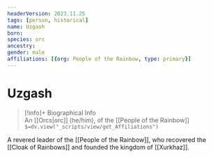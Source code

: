 ```yaml
---
headerVersion: 2023.11.25
tags: [person, historical]
name: Uzgash
born:
species: orc
ancestry:
gender: male
affiliations: [{org: People of the Rainbow, type: primary}]
---
```

# Uzgash
>[!info]+ Biographical Info  
> An [[Orcs|orc]] (he/him), of the [[People of the Rainbow]]  
> `$=dv.view("_scripts/view/get_Affiliations")`

A revered leader of the [[People of the Rainbow]], who recovered the [[Cloak of Rainbows]] and founded the kingdom of [[Xurkhaz]].

